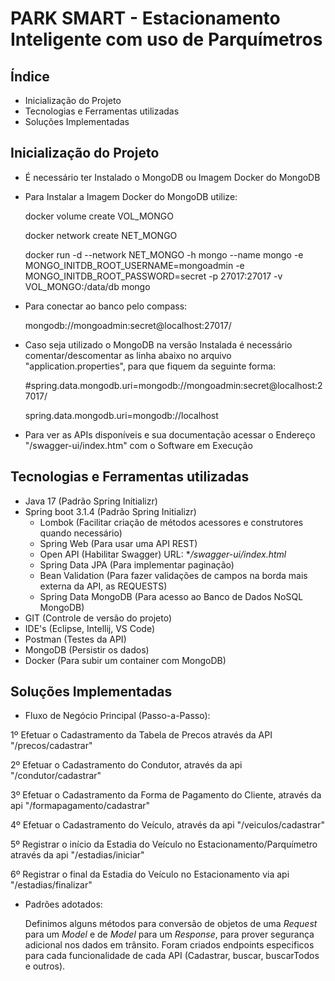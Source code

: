 # PARK SMART - Estacionamento Inteligente com uso de Parquímetros

## Índice

- <a>Inicialização do Projeto</a>
- <a>Tecnologias e Ferramentas utilizadas</a>
- <a>Soluções Implementadas</a>

## Inicialização do Projeto

- É necessário ter Instalado o MongoDB ou Imagem Docker do MongoDB

- Para Instalar a Imagem Docker do MongoDB utilize:

  docker volume create VOL_MONGO

  docker network create NET_MONGO

  docker run -d --network NET_MONGO -h mongo --name mongo -e MONGO_INITDB_ROOT_USERNAME=mongoadmin -e MONGO_INITDB_ROOT_PASSWORD=secret -p 27017:27017 -v VOL_MONGO:/data/db mongo

- Para conectar ao banco pelo compass:

  mongodb://mongoadmin:secret@localhost:27017/

- Caso seja utilizado o MongoDB na versão Instalada é necessário comentar/descomentar as linha abaixo no arquivo "application.properties", para que fiquem da seguinte forma:
  
  #spring.data.mongodb.uri=mongodb://mongoadmin:secret@localhost:27017/

   spring.data.mongodb.uri=mongodb://localhost
  
- Para ver as APIs disponíveis e sua documentação acessar o Endereço "/swagger-ui/index.htm" com o Software em Execução

## Tecnologias e Ferramentas utilizadas

* Java 17 (Padrão Spring Initializr)
* Spring boot 3.1.4 (Padrão Spring Initializr)
    * Lombok (Facilitar criação de métodos acessores e construtores quando necessário)
    * Spring Web (Para usar uma API REST)
    * Open API (Habilitar Swagger) URL: **/swagger-ui/index.html*
    * Spring Data JPA (Para implementar paginação)
    * Bean Validation (Para fazer validações de campos na borda mais externa da API, as REQUESTS)
    * Spring Data MongoDB (Para acesso ao Banco de Dados NoSQL MongoDB)
* GIT (Controle de versão do projeto)
* IDE's (Eclipse, Intellij, VS Code)
* Postman (Testes da API)
* MongoDB (Persistir os dados)
* Docker (Para subir um container com MongoDB)

## Soluções Implementadas

- Fluxo de Negócio Principal (Passo-a-Passo):

1º Efetuar o Cadastramento da Tabela de Precos através da API "/precos/cadastrar"

2º Efetuar o Cadastramento do Condutor, através da api "/condutor/cadastrar"

3º Efetuar o Cadastramento da Forma de Pagamento do Cliente, através da api "/formapagamento/cadastrar"

4º Efetuar o Cadastramento do Veículo, através da api "/veiculos/cadastrar"

5º Registrar o início da Estadia do Veículo no Estacionamento/Parquímetro através da api "/estadias/iniciar"

6º Registrar o final da Estadia do Veículo no Estacionamento via api "/estadias/finalizar" 

- Padrões adotados:

  Definimos alguns métodos para conversão de objetos de uma *Request* para um *Model* e de *Model* para um *Response*, para prover segurança adicional nos dados em trânsito.
  Foram criados endpoints especificos para cada funcionalidade de cada API (Cadastrar, buscar, buscarTodos e outros).
